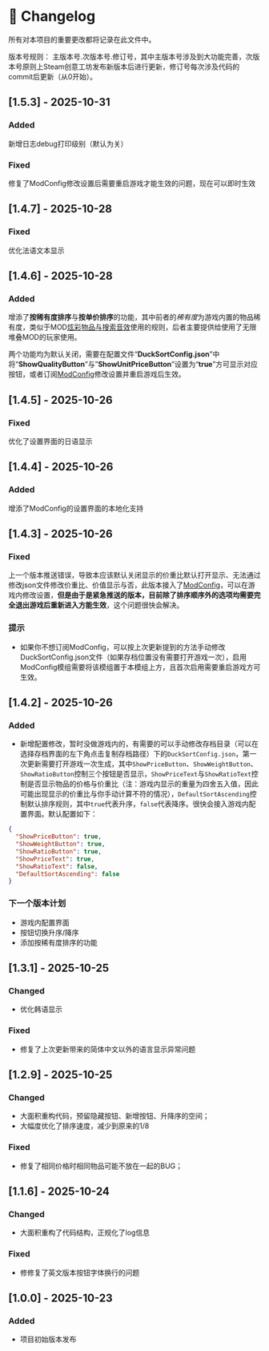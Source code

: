 ﻿# 🧾 Changelog

所有对本项目的重要更改都将记录在此文件中。

版本号规则： 主版本号.次版本号.修订号，其中主版本号涉及到大功能完善，次版本号原则上Steam创意工坊发布新版本后进行更新，修订号每次涉及代码的commit后更新（从0开始）。

## [1.5.3] - 2025-10-31
### Added 
新增日志debug打印级别（默认为关）

### Fixed
修复了ModConfig修改设置后需要重启游戏才能生效的问题，现在可以即时生效

## [1.4.7] - 2025-10-28
### Fixed
优化法语文本显示

## [1.4.6] - 2025-10-28
### Added
增添了**按稀有度排序**与**按单价排序**的功能，其中前者的*稀有度*为游戏内置的物品稀有度，类似于MOD[炫彩物品与搜索音效](https://steamcommunity.com/sharedfiles/filedetails/?id=3588329796)使用的规则，后者主要提供给使用了无限堆叠MOD的玩家使用。

两个功能均为默认关闭，需要在配置文件“**DuckSortConfig.json**”中将“**ShowQualityButton**”与”**ShowUnitPriceButton**”设置为“**true**”方可显示对应按钮，或者订阅[ModConfig](https://steamcommunity.com/sharedfiles/filedetails/?id=3590674339)修改设置并重启游戏后生效。

## [1.4.5] - 2025-10-26
### Fixed
优化了设置界面的日语显示

## [1.4.4] - 2025-10-26
### Added
增添了ModConfig的设置界面的本地化支持

## [1.4.3] - 2025-10-26
### Fixed
上一个版本推送错误，导致本应该默认关闭显示的价重比默认打开显示、无法通过修改json文件修改价重比、价值显示与否，此版本接入了[ModConfig](https://steamcommunity.com/sharedfiles/filedetails/?id=3590674339)，可以在游戏内修改设置，**但是由于是紧急推送的版本，目前除了排序顺序外的选项均需要完全退出游戏后重新进入方能生效**，这个问题很快会解决。

### 提示
- 如果你不想订阅ModConfig，可以按上次更新提到的方法手动修改DuckSortConfig.json文件（如果存档位置没有需要打开游戏一次），启用ModConfig模组需要将该模组置于本模组上方，且首次启用需要重启游戏方可生效。


## [1.4.2] - 2025-10-26
### Added
- 新增配置修改，暂时没做游戏内的，有需要的可以手动修改存档目录（可以在选择存档界面的左下角点击复制存档路径）下的`DuckSortConfig.json`，第一次更新需要打开游戏一次生成，其中`ShowPriceButton`、`ShowWeightButton`、`ShowRatioButton`控制三个按钮是否显示，`ShowPriceText`与`ShowRatioText`控制是否显示物品的价格与价重比（注：游戏内显示的重量为四舍五入值，因此可能出现显示的价重比与你手动计算不符的情况），`DefaultSortAscending`控制默认排序规则，其中`true`代表升序，`false`代表降序。很快会接入游戏内配置界面。默认配置如下：
```json
{
  "ShowPriceButton": true,
  "ShowWeightButton": true,
  "ShowRatioButton": true,
  "ShowPriceText": true,
  "ShowRatioText": false,
  "DefaultSortAscending": false
}
```
### 下一个版本计划
- 游戏内配置界面
- 按钮切换升序/降序
- 添加按稀有度排序的功能

## [1.3.1] - 2025-10-25
### Changed
- 优化韩语显示
### Fixed
- 修复了上次更新带来的简体中文以外的语言显示异常问题

## [1.2.9] - 2025-10-25
### Changed
- 大面积重构代码，预留隐藏按钮、新增按钮、升降序的空间；
- 大幅度优化了排序速度，减少到原来的1/8
### Fixed
- 修复了相同价格时相同物品可能不放在一起的BUG；

## [1.1.6] - 2025-10-24
### Changed
- 大面积重构了代码结构，正规化了log信息 

### Fixed
- 修修复了英文版本按钮字体换行的问题

## [1.0.0] - 2025-10-23
### Added
- 项目初始版本发布
